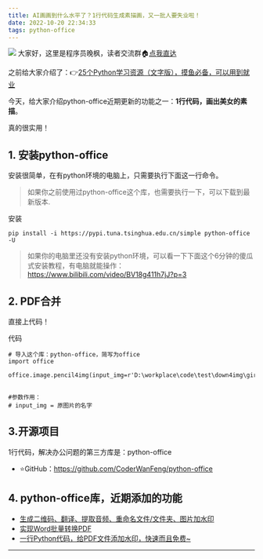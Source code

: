```yaml
---
title: AI画画到什么水平了？1行代码生成素描画，又一批人要失业啦！
date: 2022-10-20 22:34:33
tags: python-office
---
```



![](https://article-1300615378.cos.ap-nanjing.myqcloud.com/pencil4img-cover.jpg)
大家好，这里是程序员晚枫，读者交流群🏠[点我直达](https://mp.weixin.qq.com/s/wx-JkgOUoJhb-7ZESxl93w)

之前给大家介绍了：👉[25个Python学习资源（文字版），摸鱼必备，可以用到就业](https://mp.weixin.qq.com/s/_01V8I7rVkgvIIo7ygwwQA)

今天，给大家介绍python-office近期更新的功能之一：**1行代码，画出美女的素描**。


真的很实用！

## 1. 安装python-office
安装很简单，在有python环境的电脑上，只需要执行下面这一行命令。
> 如果你之前使用过python-office这个库，也需要执行一下，可以下载到最新版本.

安装
```
pip install -i https://pypi.tuna.tsinghua.edu.cn/simple python-office -U
```
>如果你的电脑里还没有安装python环境，可以看一下下面这个6分钟的傻瓜式安装教程，有电脑就能操作：https://www.bilibili.com/video/BV18g411h7jJ?p=3

## 2. PDF合并
直接上代码！

代码
```
# 导入这个库：python-office，简写为office
import office

office.image.pencil4img(input_img=r'D:\workplace\code\test\down4img\girl.jpg')


#参数作用：
# input_img = 原图片的名字
```


## 3.开源项目

1行代码，解决办公问题的第三方库是：python-office

- ⭐GitHub：https://github.com/CoderWanFeng/python-office

## 4. python-office库，近期添加的功能

- [生成二维码、翻译、提取音频、重命名文件/文件夹、图片加水印](https://mp.weixin.qq.com/s/4Pt0YWakkPhfEWVMHwXe8g)
- [实现Word批量转换PDF](https://mp.weixin.qq.com/s/eBn3N_FEx1dlC_-ttmlOwg)
- [一行Python代码，给PDF文件添加水印，快速而且免费~](https://mp.weixin.qq.com/s/yJDs5RoytRL5hl-ybXkZOA)

---